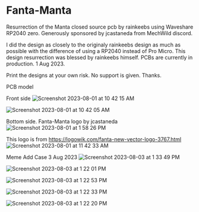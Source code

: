 # Fanta-Manta

Resurrection of the Manta closed source pcb by rainkeebs using Waveshare RP2040 zero.
Generously sponsored by jcastaneda from MechWild discord.

I did the design as closely to the originaly rainkeebs design as much as possible with the difference of using a RP2040 instead of Pro Micro.
This design resurrection was blessed by rainkeebs himself.
PCBs are currently in production. 1 Aug 2023.

Print the designs at your own risk.  No support is given. Thanks.

PCB model

Front side
![Screenshot 2023-08-01 at 10 42 15 AM](https://github.com/protieusz/Fanta-Manta/assets/118025702/604537d3-0f68-4805-9cb4-fe6e7dc12355)

![Screenshot 2023-08-01 at 10 42 05 AM](https://github.com/protieusz/Fanta-Manta/assets/118025702/a47eabe2-a80c-4309-8ba8-a522db7b9dc1)

Bottom side. Fanta-Manta logo by jcastaneda
![Screenshot 2023-08-01 at 1 58 26 PM](https://github.com/protieusz/Fanta-Manta/assets/118025702/581bc2e6-dd34-454b-9a48-2601959b1fba)

This logo is from https://logowik.com/fanta-new-vector-logo-3767.html
![Screenshot 2023-08-01 at 11 42 33 AM](https://github.com/protieusz/Fanta-Manta/assets/118025702/21e09832-663a-4882-b68f-24abafe65fb0)

Meme Add Case 3 Aug 2023
![Screenshot 2023-08-03 at 1 33 49 PM](https://github.com/protieusz/Fanta-Manta/assets/118025702/e48b6c10-4265-4c48-a6de-98e4c7f0df44)

![Screenshot 2023-08-03 at 1 22 01 PM](https://github.com/protieusz/Fanta-Manta/assets/118025702/414b0556-abe4-406f-93f4-6e02b3c2f8aa)

![Screenshot 2023-08-03 at 1 22 53 PM](https://github.com/protieusz/Fanta-Manta/assets/118025702/6bf23edf-d062-4e8e-b589-7c1e57f4099b)

![Screenshot 2023-08-03 at 1 22 33 PM](https://github.com/protieusz/Fanta-Manta/assets/118025702/ccd88f97-be63-4f51-ba59-1fb2f77b471f)

![Screenshot 2023-08-03 at 1 22 20 PM](https://github.com/protieusz/Fanta-Manta/assets/118025702/520cb4e3-0967-4b23-b482-610599279a1c)

